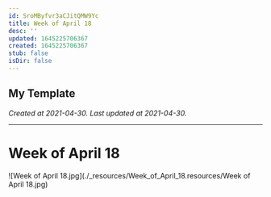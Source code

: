 ```yaml
---
id: SroMByfvr3aCJitQMW9Yc
title: Week of April 18
desc: ''
updated: 1645225706367
created: 1645225706367
stub: false
isDir: false
---
```

My Template
---

_Created at 2021-04-30._
_Last updated at 2021-04-30._




---

# Week of April 18


![Week of April 18.jpg](./_resources/Week_of_April_18.resources/Week of April 18.jpg)

